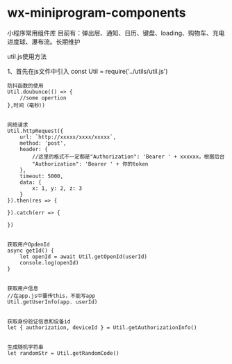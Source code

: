 # wx-miniprogram-components
小程序常用组件库
目前有：弹出层、通知、日历、键盘、loading、购物车、充电进度球、瀑布流。长期维护


util.js使用方法

1、首先在js文件中引入
const Util = require('../utils/util.js')

    防抖函数的使用
    Util.doubunce(() => {
        //some opertion
    },时间（毫秒）)


    网络请求
    Util.httpRequest({
        url: `http://xxxxx/xxxx/xxxxx`,
        method: 'post',
        header: {
            //这里的格式不一定都是"Authorization": 'Bearer ' + xxxxxx，根据后台
            "Authorization": 'Bearer ' + 你的token
        },
        timeout: 5000,
        data: {
            x: 1, y: 2, z: 3
        }
    }).then(res => {

    }).catch(err => {

    })


    获取用户OpdenId
    async getId() {
        let openId = await Util.getOpenId(userId)
        console.log(openId)
    }


    获取用户信息
    //在app.js中要传this，不能写app
    Util.getUserInfo(app. userId)


    获取身份验证信息和设备id
    let { authorization, deviceId } = Util.getAuthorizationInfo()


    生成随机字符串
    let randomStr = Util.getRandomCode()